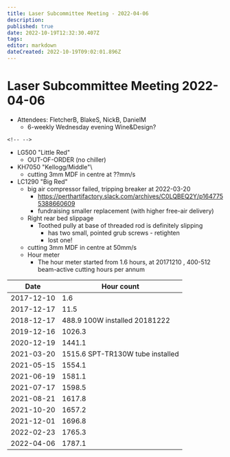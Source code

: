 ```yaml
---
title: Laser Subcommittee Meeting - 2022-04-06
description: 
published: true
date: 2022-10-19T12:32:30.407Z
tags: 
editor: markdown
dateCreated: 2022-10-19T09:02:01.896Z
---
```


# Laser Subcommittee Meeting 2022-04-06

-   Attendees: FletcherB, BlakeS, NickB, DanielM
    -   6-weekly Wednesday evening Wine&Design?

```{=html}
<!-- -->
```
-   LG500 "Little Red"
    -   OUT-OF-ORDER (no chiller)
-   KH7050 "Kellogg/Middle"\\
    -   cutting 3mm MDF in centre at ??mm/s
-   LC1290 "Big Red"
    -   big air compressor failed, tripping breaker at 2022-03-20
        -   <https://perthartifactory.slack.com/archives/C0LQBEQ2Y/p1647755388660609>
        -   fundraising smaller replacement (with higher free-air delivery)
    -   Right rear bed slippage
        -   Toothed pully at base of threaded rod is definitely slipping
            -   has two small, pointed grub screws - retighten
            -   lost one!
    -   cutting 3mm MDF in centre at 50mm/s
    -   Hour meter
        -   The hour meter started from 1.6 hours, at 20171210 , 400-512 beam-active cutting hours per annum

| Date       | Hour count                       |
|------------|----------------------------------|
| 2017-12-10 | 1.6                              |
| 2017-12-17 | 11.5                             |
| 2018-12-17 | 488.9 100W installed 20181222    |
| 2019-12-16 | 1026.3                           |
| 2020-12-19 | 1441.1                           |
| 2021-03-20 | 1515.6 SPT-TR130W tube installed |
| 2021-05-15 | 1554.1                           |
| 2021-06-19 | 1581.1                           |
| 2021-07-17 | 1598.5                           |
| 2021-08-21 | 1617.8                           |
| 2021-10-20 | 1657.2                           |
| 2021-12-01 | 1696.8                           |
| 2022-02-23 | 1765.3                           |
| 2022-04-06 | 1787.1                           |
